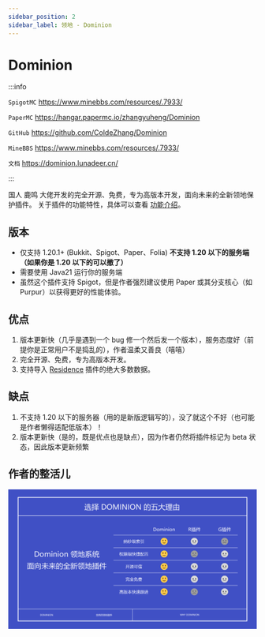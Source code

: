 ```yaml
---
sidebar_position: 2
sidebar_label: 领地 - Dominion
---
```


# Dominion

:::info

`SpigotMC` https://www.minebbs.com/resources/.7933/

`PaperMC` https://hangar.papermc.io/zhangyuheng/Dominion

`GitHub` https://github.com/ColdeZhang/Dominion

`MineBBS` https://www.minebbs.com/resources/.7933/

`文档` https://dominion.lunadeer.cn/

:::

国人 鹿鸣 大佬开发的完全开源、免费，专为高版本开发，面向未来的全新领地保护插件。
关于插件的功能特性，具体可以查看 [功能介绍](https://github.com/ColdeZhang/Dominion/blob/master/intro/intro_zh-cn.md)。

## 版本

- 仅支持 1.20.1+ (Bukkit、Spigot、Paper、Folia) **不支持 1.20 以下的服务端（如果你是 1.20 以下的可以撤了）**
- 需要使用 Java21 运行你的服务端
- 虽然这个插件支持 Spigot，但是作者强烈建议使用 Paper 或其分支核心（如 Purpur）以获得更好的性能体验。

## 优点

1. 版本更新快（几乎是遇到一个 bug 修一个然后发一个版本），服务态度好（前提你是正常用户不是捣乱的），作者温柔又善良（嘻嘻）
2. 完全开源、免费，专为高版本开发。
3. 支持导入 [Residence](./Residence.md) 插件的绝大多数数据。

## 缺点

1. 不支持 1.20 以下的服务器（用的是新版逻辑写的），没了就这个不好（也可能是作者懒得适配低版本）！
2. 版本更新快（是的，既是优点也是缺点），因为作者仍然将插件标记为 beta 状态，因此版本更新频繁

## 作者的整活儿

![](_images/Dominion-08.png)

